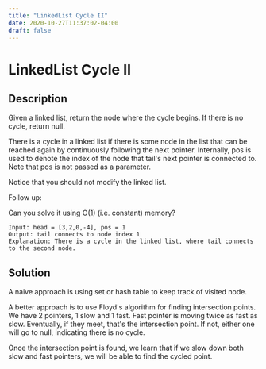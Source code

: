 ```yaml
---
title: "LinkedList Cycle II"
date: 2020-10-27T11:37:02-04:00
draft: false
---
```


# LinkedList Cycle II
## Description
Given a linked list, return the node where the cycle begins. If there is no cycle, return null.

There is a cycle in a linked list if there is some node in the list that can be reached again by continuously following the next pointer. Internally, pos is used to denote the index of the node that tail's next pointer is connected to. Note that pos is not passed as a parameter.

Notice that you should not modify the linked list.

Follow up:

Can you solve it using O(1) (i.e. constant) memory?

```
Input: head = [3,2,0,-4], pos = 1
Output: tail connects to node index 1
Explanation: There is a cycle in the linked list, where tail connects to the second node.
```

## Solution
A naive approach is using set or hash table to keep track of visited node.

A better approach is to use Floyd's algorithm for finding intersection points. We have 2 pointers, 1 slow and 1 fast. Fast pointer is moving twice as fast as slow. Eventually, if they meet, that's the intersection point. If not, either one will go to null, indicating there is no cycle.

Once the intersection point is found, we learn that if we slow down both slow and fast pointers, we will be able to find the cycled point.

